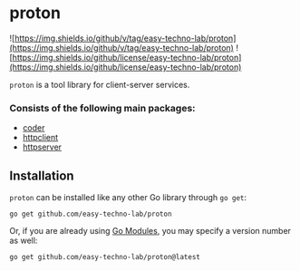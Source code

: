 # proton

![https://img.shields.io/github/v/tag/easy-techno-lab/proton](https://img.shields.io/github/v/tag/easy-techno-lab/proton)
![https://img.shields.io/github/license/easy-techno-lab/proton](https://img.shields.io/github/license/easy-techno-lab/proton)

`proton` is a tool library for client-server services.
 
### Consists of the following main packages:

- [coder](https://github.com/easy-techno-lab/proton/blob/main/coder/README.md)
- [httpclient](https://github.com/easy-techno-lab/proton/blob/main/httpclient/README.md)
- [httpserver](https://github.com/easy-techno-lab/proton/blob/main/httpserver/README.md)

## Installation

`proton` can be installed like any other Go library through `go get`:

```console
go get github.com/easy-techno-lab/proton
```

Or, if you are already using
[Go Modules](https://github.com/golang/go/wiki/Modules), you may specify a version number as well:

```console
go get github.com/easy-techno-lab/proton@latest
```